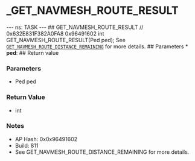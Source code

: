 # _GET_NAVMESH_ROUTE_RESULT

--- ns: TASK --- ## GET_NAVMESH_ROUTE_RESULT  // 0x632E831F382A0FA8 0x96491602 int GET_NAVMESH_ROUTE_RESULT(Ped ped);  See [`GET_NAVMESH_ROUTE_DISTANCE_REMAINING`](#_0xC6F5C0BCDC74D62D) for more details.  ## Parameters * **ped**:  ## Return value

### Parameters
* Ped ped

### Return Value
* int

### Notes
* AP Hash: 0x0x96491602
* Build: 811
* See GET_NAVMESH_ROUTE_DISTANCE_REMAINING for more details.

